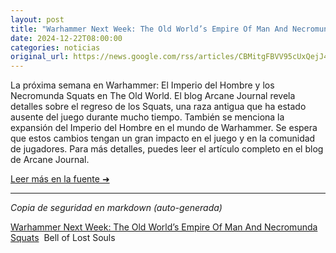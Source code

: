 ```yaml
---
layout: post
title: "Warhammer Next Week: The Old World’s Empire Of Man And Necromunda Squats - Bell of Lost Souls"
date: 2024-12-22T08:00:00
categories: noticias
original_url: https://news.google.com/rss/articles/CBMitgFBVV95cUxQejJ4XzlnWmItR2dkYnNacUhhdHVuem0xOUQyQzdQUHNaNFd2N3NMTUZwU0RxTkdZeDlINWlZOEM5SXdUOFp5V2NSVGVIY2NGQ1NIZlRTaXRHUTNmRTR2UlhzcUVzS2hLNElXUG9aZElvb3IwZURHSlExV0ZnZEhFT0FHS1FlZXFxVFY3SnBSRVBTTFlaSlMwSnBnUl84dFU5NGtJMmZqSENYWkd6MDVqaDBGczV2QQ?oc=5
---
```


La próxima semana en Warhammer: El Imperio del Hombre y los Necromunda Squats en The Old World. El blog Arcane Journal revela detalles sobre el regreso de los Squats, una raza antigua que ha estado ausente del juego durante mucho tiempo. También se menciona la expansión del Imperio del Hombre en el mundo de Warhammer. Se espera que estos cambios tengan un gran impacto en el juego y en la comunidad de jugadores. Para más detalles, puedes leer el artículo completo en el blog de Arcane Journal.

[Leer más en la fuente ➜](https://news.google.com/rss/articles/CBMitgFBVV95cUxQejJ4XzlnWmItR2dkYnNacUhhdHVuem0xOUQyQzdQUHNaNFd2N3NMTUZwU0RxTkdZeDlINWlZOEM5SXdUOFp5V2NSVGVIY2NGQ1NIZlRTaXRHUTNmRTR2UlhzcUVzS2hLNElXUG9aZElvb3IwZURHSlExV0ZnZEhFT0FHS1FlZXFxVFY3SnBSRVBTTFlaSlMwSnBnUl84dFU5NGtJMmZqSENYWkd6MDVqaDBGczV2QQ?oc=5)

---
*Copia de seguridad en markdown (auto-generada)*

[Warhammer Next Week: The Old World’s Empire Of Man And Necromunda Squats](https://news.google.com/rss/articles/CBMitgFBVV95cUxQejJ4XzlnWmItR2dkYnNacUhhdHVuem0xOUQyQzdQUHNaNFd2N3NMTUZwU0RxTkdZeDlINWlZOEM5SXdUOFp5V2NSVGVIY2NGQ1NIZlRTaXRHUTNmRTR2UlhzcUVzS2hLNElXUG9aZElvb3IwZURHSlExV0ZnZEhFT0FHS1FlZXFxVFY3SnBSRVBTTFlaSlMwSnBnUl84dFU5NGtJMmZqSENYWkd6MDVqaDBGczV2QQ?oc=5)  Bell of Lost Souls
